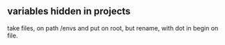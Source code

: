
## variables hidden in projects
take files, on path /envs and put on root, but rename, with dot in begin on file.